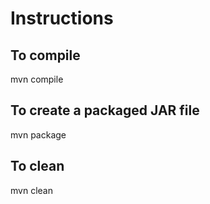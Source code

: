 

# Instructions

## To compile

   mvn compile

## To create a packaged JAR file

   mvn package

## To clean

mvn clean
